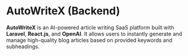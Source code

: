 # AutoWriteX (Backend)

**AutoWriteX** is an AI-powered article writing SaaS platform built with **Laravel**, **React.js**, and **OpenAI**. It allows users to instantly generate and manage high-quality blog articles based on provided keywords and subheadings.
